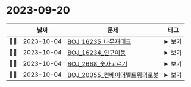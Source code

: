 # 2023-09-20


|      |    날짜    | <center>문제</center>                                     | <center>태그</center>                                         |
| :--- | :--------: | :-------------------------------------------------------- | :------------------------------------------------------------ |
|👊🏼| 2023-10-04 | [BOJ_16235_나무재테크](https://www.acmicpc.net/problem/16235) | <details><summary>보기</summary><div markdown="1">`#구현 #자료 구조 #시뮬레이션`</div></details>  |
|👊🏼| 2023-10-04 | [BOJ_16234_인구이동](https://www.acmicpc.net/problem/16234) | <details><summary>보기</summary><div markdown="1">`#구현 #그래프 이론 #그래프 탐색 #시뮬레이션 #너비 우선 탐색`</div></details>  |
|👊🏼| 2023-10-04 | [BOJ_2668_숫자고르기](https://www.acmicpc.net/problem/2668) | <details><summary>보기</summary><div markdown="1">`#그래프 이론 #그래프 탐색 #깊이 우선 탐색`</div></details>  |
|👊🏼| 2023-10-04 | [BOJ_20055_컨베이어벨트위의로봇](https://www.acmicpc.net/problem/20055) | <details><summary>보기</summary><div markdown="1">`#구현 #시뮬레이션`</div></details>  |